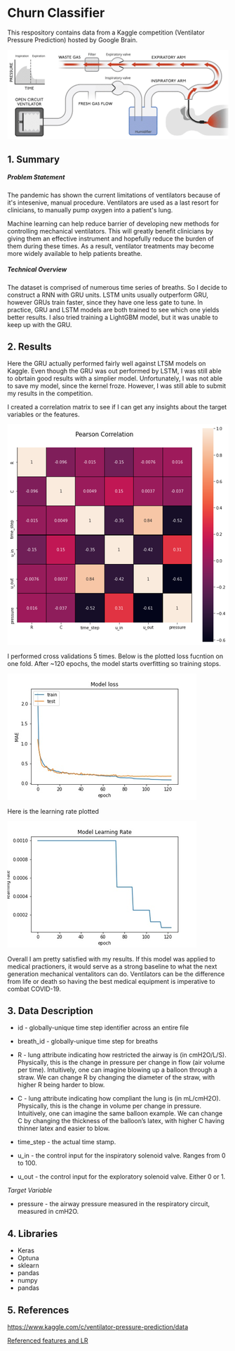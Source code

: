 # Churn Classifier


This respository contains data from a Kaggle competition 
(Ventilator Pressure Prediction) hosted by Google Brain.

![Loss Function](https://github.com/victorvvu/Google_Ventilator_RNN/blob/main/data_set_imgs/vent_gif.gif?raw=true)

## 1. Summary 

##### Problem Statement

The pandemic has shown the current limitations of ventilators because of it's intesenive, manual procedure. 
Ventilators are used as a last resort for clinicians, to manually pump oxygen into a patient's lung. 


Machine learning can help reduce barrier of developing new methods for controlling mechanical ventilators. 
This will greatly benefit clinicians by giving them an effective instrument and hopefully reduce the burden of them during these times.
As a result, ventilator treatments may become more widely available to help patients breathe.

##### Technical Overview
The dataset is comprised of numerous time series of breaths. So I decide to construct a RNN with GRU units. LSTM units usually outperform GRU, however
GRUs train faster, since they have one less gate to tune. In practice, GRU and LSTM models are both trained to see which one yields better results. I also tried training a LightGBM model, but it was unable to keep up with the GRU.

## 2. Results
Here the GRU actually performed fairly well against LTSM models on Kaggle. Even though the GRU was out performed by LSTM, I was still able to obrtain good results with a simplier model. Unfortunately, I was not able to save my model, since the kernel froze. However, I was still able to submit my results in the competition. 

I created a correlation matrix to see if I can get any insights about the target variables or the features.

![corr](https://github.com/victorvvu/Google_Ventilator_RNN/blob/main/data_set_imgs/correlation_feat.png?raw=true)

I performed cross validations 5 times. Below is the plotted loss fucntion on one fold. After ~120 epochs, the model starts overfitting so training stops.


![Loss Function](https://github.com/victorvvu/Google_Ventilator_RNN/blob/main/data_set_imgs/fig%20(3).jpg?raw=true)

Here is the learning rate plotted


![Learning Rate](https://github.com/victorvvu/Google_Ventilator_RNN/blob/main/data_set_imgs/fig2%20(1).jpg?raw=true)

 
Overall I am pretty satisfied with my results. If this model was applied to medical practioners, it would serve as a strong baseline to what the next generation mechanical ventalitors can do. Ventilators can be the difference from life or death so having the best medical equipment is imperative to combat COVID-19.
 
## 3. Data Description

- id - globally-unique time step identifier across an entire file

- breath_id - globally-unique time step for breaths

- R - lung attribute indicating how restricted the airway is (in cmH2O/L/S). Physically, this is the change in pressure per change in flow (air volume per time). Intuitively, one can imagine blowing up a balloon through a straw. We can change R by changing the diameter of the straw, with higher R being harder to blow.

- C - lung attribute indicating how compliant the lung is (in mL/cmH2O). Physically, this is the change in volume per change in pressure. Intuitively, one can imagine the same balloon example. We can change C by changing the thickness of the balloon’s latex, with higher C having thinner latex and easier to blow.

- time_step - the actual time stamp.

- u_in - the control input for the inspiratory solenoid valve. Ranges from 0 to 100.

- u_out - the control input for the exploratory solenoid valve. Either 0 or 1.

*Target Variable*
- pressure - the airway pressure measured in the respiratory circuit, measured in cmH2O.

  
## 4. Libraries

- Keras
- Optuna
- sklearn
- pandas
- numpy
- pandas 
## 5. References

https://www.kaggle.com/c/ventilator-pressure-prediction/data

[Referenced features and LR](https://www.kaggle.com/tenffe/finetune-of-tensorflow-bidirectional-lstm)
